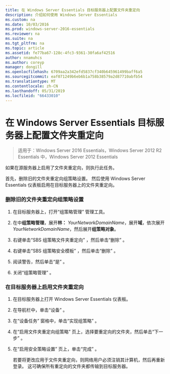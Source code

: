 ```yaml
---
title: 在 Windows Server Essentials 目标服务器上配置文件夹重定向
description: 介绍如何使用 Windows Server Essentials
ms.custom: na
ms.date: 10/03/2016
ms.prod: windows-server-2016-essentials
ms.reviewer: na
ms.suite: na
ms.tgt_pltfrm: na
ms.topic: article
ms.assetid: fe77ba67-128c-4fc3-9361-30fa6af42516
author: nnamuhcs
ms.author: coreyp
manager: dongill
ms.openlocfilehash: 6709aa2a342efd5837cf340b645961499baff6a5
ms.sourcegitcommit: eaf071249b6eb6b1a758b38579a2d87710abfb54
ms.translationtype: MT
ms.contentlocale: zh-CN
ms.lasthandoff: 05/31/2019
ms.locfileid: "66433010"
---
```

# <a name="configure-folder-redirection-on-the-windows-server-essentials-destination-server"></a>在 Windows Server Essentials 目标服务器上配置文件夹重定向

>适用于：Windows Server 2016 Essentials，Windows Server 2012 R2 Essentials 中，Windows Server 2012 Essentials

如果在源服务器上启用了文件夹重定向，则执行此任务。  
  
 首先，删除旧的文件夹重定向组策略设置。 然后使用 Windows Server Essentials 仪表板启用在目标服务器上的文件夹重定向。  
  
### <a name="to-delete-the-old-folder-redirection-group-policy-setting"></a>删除旧的文件夹重定向组策略设置  
  
1. 在目标服务器上，打开“组策略管理”  管理工具。  
  
2. 在中**组策略管理**，展开**林：** <em>YourNetworkDomainName</em>，展开**域**，依次展开*YourNetworkDomainName*，然后展开**组策略对象**。  
  
3. 右键单击“SBS 组策略文件夹重定向”  ，然后单击“删除”  。  
  
4. 右键单击“SBS 组策略安全模板”  ，然后单击“删除”  。  
  
5. 阅读警告，然后单击“是”  。  
  
6. 关闭“组策略管理”  。  
  
### <a name="to-enable-folder-redirection-on-the-destination-server"></a>在目标服务器上启用文件夹重定向  
  
1. 在目标服务器上打开 Windows Server Essentials 仪表板。  
  
2. 在导航栏中，单击“设备”  。  
  
3. 在“设备任务”  窗格中，单击“实现组策略”  。  
  
4. 在“启用文件夹重定向组策略”  页上，选择要重定向的文件夹，然后单击“下一步”  。  
  
5. 在“启用安全策略设置”  页上，单击“完成”  。  
  
   若要将更改应用于文件夹重定向，则网络用户必须注销其计算机，然后再重新登录。 这可确保所有重定向的文件夹都传输到目标服务器。

